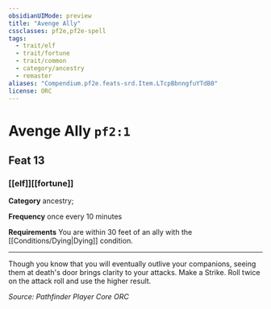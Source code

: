 ```yaml
---
obsidianUIMode: preview
title: "Avenge Ally"
cssclasses: pf2e,pf2e-spell
tags:
  - trait/elf
  - trait/fortune
  - trait/common
  - category/ancestry
  - remaster
aliases: "Compendium.pf2e.feats-srd.Item.LTcpBbnngfuYTdB0"
license: ORC
---
```

# Avenge Ally `pf2:1`
## Feat 13
### [[elf]][[fortune]]

**Category** ancestry; 




**Frequency** once every 10 minutes

**Requirements** You are within 30 feet of an ally with the [[Conditions/Dying|Dying]] condition.

* * *

Though you know that you will eventually outlive your companions, seeing them at death's door brings clarity to your attacks. Make a Strike. Roll twice on the attack roll and use the higher result.

*Source: Pathfinder Player Core*
*ORC*